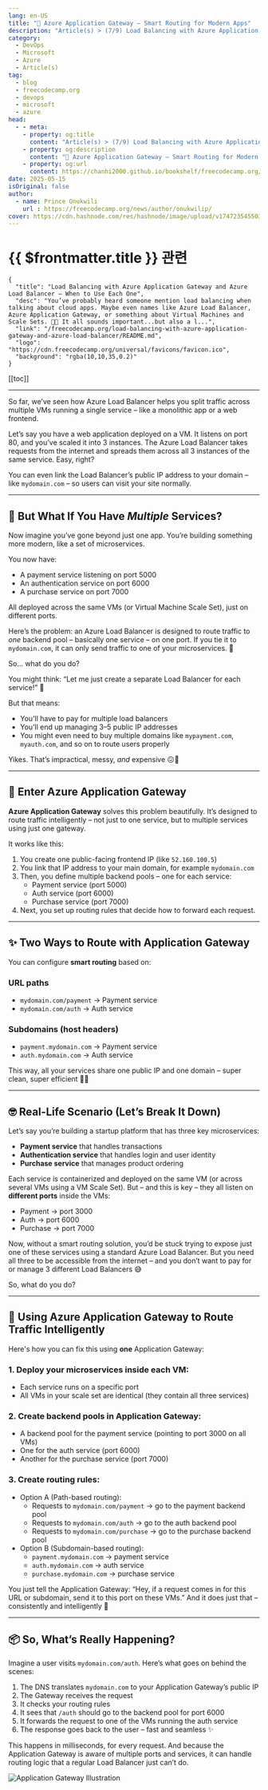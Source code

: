 ```yaml
---
lang: en-US
title: "🍴 Azure Application Gateway – Smart Routing for Modern Apps"
description: "Article(s) > (7/9) Load Balancing with Azure Application Gateway and Azure Load Balancer – When to Use Each One"
category:
  - DevOps
  - Microsoft
  - Azure
  - Article(s)
tag:
  - blog
  - freecodecamp.org
  - devops
  - microsoft
  - azure
head:
  - - meta:
    - property: og:title
      content: "Article(s) > (7/9) Load Balancing with Azure Application Gateway and Azure Load Balancer – When to Use Each One"
    - property: og:description
      content: "🍴 Azure Application Gateway – Smart Routing for Modern Apps"
    - property: og:url
      content: https://chanhi2000.github.io/bookshelf/freecodecamp.org/load-balancing-with-azure-application-gateway-and-azure-load-balancer/azure-application-gateway-smart-routing-for-modern-apps.html
date: 2025-05-15
isOriginal: false
author:
  - name: Prince Onukwili
    url : https://freecodecamp.org/news/author/onukwilip/
cover: https://cdn.hashnode.com/res/hashnode/image/upload/v1747235455030/cb82bfb4-8d7b-47e5-ab31-126906f60b40.png
---
```


# {{ $frontmatter.title }} 관련

```component VPCard
{
  "title": "Load Balancing with Azure Application Gateway and Azure Load Balancer – When to Use Each One",
  "desc": "You’ve probably heard someone mention load balancing when talking about cloud apps. Maybe even names like Azure Load Balancer, Azure Application Gateway, or something about Virtual Machines and Scale Sets. 😵‍💫 It all sounds important...but also a l...",
  "link": "/freecodecamp.org/load-balancing-with-azure-application-gateway-and-azure-load-balancer/README.md",
  "logo": "https://cdn.freecodecamp.org/universal/favicons/favicon.ico",
  "background": "rgba(10,10,35,0.2)"
}
```

[[toc]]

---

<SiteInfo
  name="Load Balancing with Azure Application Gateway and Azure Load Balancer – When to Use Each One"
  desc="You’ve probably heard someone mention load balancing when talking about cloud apps. Maybe even names like Azure Load Balancer, Azure Application Gateway, or something about Virtual Machines and Scale Sets. 😵‍💫 It all sounds important...but also a l..."
  url="https://freecodecamp.org/news/load-balancing-with-azure-application-gateway-and-azure-load-balancer#heading-azure-application-gateway-smart-routing-for-modern-apps"
  logo="https://cdn.freecodecamp.org/universal/favicons/favicon.ico"
  preview="https://cdn.hashnode.com/res/hashnode/image/upload/v1747235455030/cb82bfb4-8d7b-47e5-ab31-126906f60b40.png"/>

So far, we’ve seen how Azure Load Balancer helps you split traffic across multiple VMs running a single service – like a monolithic app or a web frontend.

Let’s say you have a web application deployed on a VM. It listens on port 80, and you’ve scaled it into 3 instances. The Azure Load Balancer takes requests from the internet and spreads them across all 3 instances of the same service. Easy, right?

You can even link the Load Balancer’s public IP address to your domain – like `mydomain.com` – so users can visit your site normally.

---

## 🧠 But What If You Have *Multiple* Services?

Now imagine you’ve gone beyond just one app. You’re building something more modern, like a set of microservices.

You now have:

- A payment service listening on port 5000
- An authentication service on port 6000
- A purchase service on port 7000

All deployed across the same VMs (or Virtual Machine Scale Set), just on different ports.

Here’s the problem: an Azure Load Balancer is designed to route traffic to *one* backend pool – basically one service – on one port. If you tie it to `mydomain.com`, it can only send traffic to one of your microservices. 😬

So… what do you do?

You might think: “Let me just create a separate Load Balancer for each service!” 🤕

But that means:

- You’ll have to pay for multiple load balancers
- You’ll end up managing 3–5 public IP addresses
- You might even need to buy multiple domains like `mypayment.com`, `myauth.com`, and so on to route users properly

Yikes. That’s impractical, messy, *and* expensive 😖💸

---

## 🎉 Enter Azure Application Gateway

**Azure Application Gateway** solves this problem beautifully. It’s designed to route traffic intelligently – not just to one service, but to multiple services using just one gateway.

It works like this:

1. You create one public-facing frontend IP (like `52.160.100.5`)
2. You link that IP address to your main domain, for example `mydomain.com`
3. Then, you define multiple backend pools – one for each service:
    - Payment service (port 5000)
    - Auth service (port 6000)
    - Purchase service (port 7000)
4. Next, you set up routing rules that decide how to forward each request.

---

## ✨ Two Ways to Route with Application Gateway

You can configure **smart routing** based on:

### URL paths

- `mydomain.com/payment` → Payment service
- `mydomain.com/auth` → Auth service

### Subdomains (host headers)

- `payment.mydomain.com` → Payment service
- `auth.mydomain.com` → Auth service

This way, all your services share one public IP and one domain – super clean, super efficient 🙌🏾

---

## 🤓 Real-Life Scenario (Let’s Break It Down)

Let’s say you’re building a startup platform that has three key microservices:

- **Payment service** that handles transactions
- **Authentication service** that handles login and user identity
- **Purchase service** that manages product ordering

Each service is containerized and deployed on the same VM (or across several VMs using a VM Scale Set). But – and this is key – they all listen on **different ports** inside the VMs:

- Payment → port 3000
- Auth → port 6000
- Purchase → port 7000

Now, without a smart routing solution, you’d be stuck trying to expose just one of these services using a standard Azure Load Balancer. But you need all three to be accessible from the internet – and you don’t want to pay for or manage 3 different Load Balancers 😅

So, what do you do?

---

## 🧠 Using Azure Application Gateway to Route Traffic Intelligently

Here's how you can fix this using **one** Application Gateway:

### 1. Deploy your microservices inside each VM:

- Each service runs on a specific port
- All VMs in your scale set are identical (they contain all three services)

### 2. Create backend pools in Application Gateway:

- A backend pool for the payment service (pointing to port 3000 on all VMs)
- One for the auth service (port 6000)
- Another for the purchase service (port 7000)

### 3. Create routing rules:

- Option A (Path-based routing):
  - Requests to `mydomain.com/payment` → go to the payment backend pool
  - Requests to `mydomain.com/auth` → go to the auth backend pool
  - Requests to `mydomain.com/purchase` → go to the purchase backend pool
- Option B (Subdomain-based routing):
  - `payment.mydomain.com` → payment service
  - `auth.mydomain.com` → auth service
  - `purchase.mydomain.com` → purchase service

You just tell the Application Gateway: “Hey, if a request comes in for this URL or subdomain, send it to this port on these VMs.” And it does just that – consistently and intelligently 🔁

---

## 📦 So, What’s Really Happening?

Imagine a user visits `mydomain.com/auth`. Here’s what goes on behind the scenes:

1. The DNS translates `mydomain.com` to your Application Gateway’s public IP
2. The Gateway receives the request
3. It checks your routing rules
4. It sees that `/auth` should go to the backend pool for port 6000
5. It forwards the request to one of the VMs running the auth service
6. The response goes back to the user – fast and seamless ✨

This happens in milliseconds, for every request. And because the Application Gateway is aware of multiple ports and services, it can handle routing logic that a regular Load Balancer just can’t do.

![Application Gateway Illustration](https://cdn.hashnode.com/res/hashnode/image/upload/v1747056436345/7ea97231-d2ee-4f63-aff1-50595e7c06e0.png)

